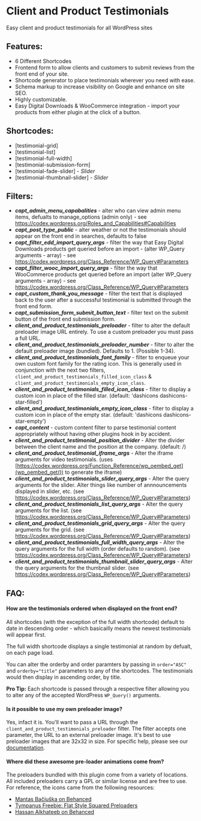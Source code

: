 # Client and Product Testimonials
Easy client and product testimonials for all WordPress sites


Features:
-------------------------------------
* 6 Different Shortcodes
* Frontend form to allow clients and customers to submit reviews from the front end of your site.
* Shortcode generator to place testimonials wherever you need with ease.
* Schema markup to increase visibility on Google and enhance on site SEO.
* Highly customizable.
* Easy Digital Downloads & WooCommerce integration - import your products from either plugin at the click of a button.

Shortcodes:
-------------------------------------
*	[testimonial-grid]
* 	[testimonial-list]
*	[testimonial-full-width]
*	[testimonial-submission-form]
* 	[testimonial-fade-slider] - *Slider*
*	[testimonial-thumbnail-slider] - *Slider*

Filters:
-------------------------------------
* ***capt_admin_menu_capabalities*** - alter who can view admin menu items, defualts to manage_options (admin only) - see https://codex.wordpress.org/Roles_and_Capabilities#Capabilities
* ***capt_post_type_public*** - alter weather or not the testimonials should appear on the front end in searches, defaults to false
* ***capt_filter_edd_import_query_args*** - filter the way that Easy Digital Downloads products get queried before an import - (alter WP_Query arguments - array) - see https://codex.wordpress.org/Class_Reference/WP_Query#Parameters
* ***capt_filter_wooc_import_query_args*** - filter the way that WooCommerce products get queried before an import (alter WP_Query arguments - array) - see https://codex.wordpress.org/Class_Reference/WP_Query#Parameters
* ***capt_custom_thank_you_message*** - filter the text that is displayed back to the user after a successful testimonial is submitted through the front end form.
* ***capt_submission_form_submit_button_text*** - filter text on the submit button of the front end submission form.
* ***client_and_product_testimonials_preloader*** - filter to alter the default preloader image URL entirely. To use a custom preloader you must pass a full URL.
* ***client_and_product_testimonials_preloader_number*** - filter to alter the default preloader image (bundled). Defaults to 1. (Possible 1-34).
* ***client_and_product_testimonials_font_family*** - filter to enqueue your own custom font family for the rating icon. This is generally used in conjunction with the next two filters, `client_and_product_testimonials_filled_icon_class` & `client_and_product_testimonials_empty_icon_class`.
* ***client_and_product_testimonials_filled_icon_class*** - filter to display a custom icon in place of the filled star. (default: 'dashicons dashicons-star-filled')
* ***client_and_product_testimonials_empty_icon_class*** - filter to display a custom icon in place of the empty star. (default: 'dashicons dashicons-star-empty')
* ***capt_content*** - custom content filter to parse testimonial content appropriately without having other plugins hook in by accident.
* ***client_and_product_testimonial_position_divider*** - Alter the divider between the client name and the position at the company. (default: /)
* ***client_and_product_testimonial_iframe_args*** - Alter the iframe arguments for video testimonials. (uses [https://codex.wordpress.org/Function_Reference/wp_oembed_get](wp_oembed_get()) to generate the iframe)
* ***client_and_product_testimonials_slider_query_args*** - Alter the query arguments for the slider. Alter things like number of annnouncements displayed in slider, etc. (see https://codex.wordpress.org/Class_Reference/WP_Query#Parameters)
* ***client_and_product_testimonials_list_query_args*** - Alter the query arguments for the list. (see https://codex.wordpress.org/Class_Reference/WP_Query#Parameters)
* ***client_and_product_testimonials_grid_query_args*** - Alter the query arguments for the grid. (see https://codex.wordpress.org/Class_Reference/WP_Query#Parameters)
* ***client_and_product_testimonials_full_width_query_args*** - Alter the query arguments for the full width (order defaults to random). (see https://codex.wordpress.org/Class_Reference/WP_Query#Parameters)
* ***client_and_product_testimonials_thumbnail_slider_query_args*** - Alter the query arguments for the thumbnail slider. (see https://codex.wordpress.org/Class_Reference/WP_Query#Parameters)

FAQ:
-------------------------------------

#### How are the testimonials ordered when displayed on the front end?
All shortcodes (with the exception of the full width shortcode) default to date in descending order - which basicailly means the newest testimonials will appear first.

The full width shortcode displays a single testimonial at random by defualt, on each page load.

You can alter the orderby and order paramters by passing in `order="ASC"` and `orderby="title"` parameters to any of the shortcodes. The testimonials would then display in ascending order, by title.

**Pro Tip:** Each shortcode is passed through a respective filter allowing you to alter any of the accepted WordPress `WP_Query()` arguments.

#### Is it possible to use my own preloader image?
Yes, infact it is. You'll want to pass a URL through the `client_and_product_testimonials_preloader` filter. The filter accepts one parameter, the URL to an external preloader image. It's best to use preloader images that are 32x32 in size. For specific help, please see our [documentation](http://captpro.evan-herman.com/documentation/).

#### Where did these awesome pre-loader animations come from?
The preloaders bundled with this plugin come from a variety of locations. All included preloaders carry a GPL or similar license and are free to use. For reference, the icons came from the following resources:
* [Mantas Bačiuška on Behanced](https://www.behance.net/gallery/13765711/GIF-Preloaders-(Free-Download))
* [Tympanus Freebie: Flat Style Squared Preloaders](http://tympanus.net/codrops/2014/04/25/freebie-flat-style-squared-preloaders/)
* [Hassan Alkhateeb on Behanced](https://www.behance.net/gallery/31234507/Free-Loading-GIF-Icons-Vol-1)